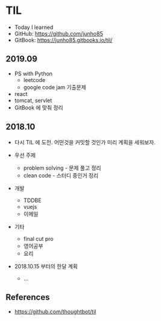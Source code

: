 # TIL
* Today I learned
* GitHub: https://github.com/junho85
* GitBook: https://junho85.gitbooks.io/til/

## 2019.09
* PS with Python
  * leetcode
  * google code jam 기출문제
* react
* tomcat, servlet
* GitBook 에 맞춰 정리

## 2018.10
* 다시 TIL 에 도전. 어떤것을 커밋할 것인가 미리 계획을 세워보자.
* 우선 주제
  * problem solving - 문제 풀고 정리
  * clean code - 스터디 중인거 정리
* 개발
  * TDDBE
  * vuejs
  * 이메일
* 기타
  * final cut pro
  * 영어공부
  * 요리

* 2018.10.15 부터의 한달 계획
  * ...

## References
* https://github.com/thoughtbot/til
